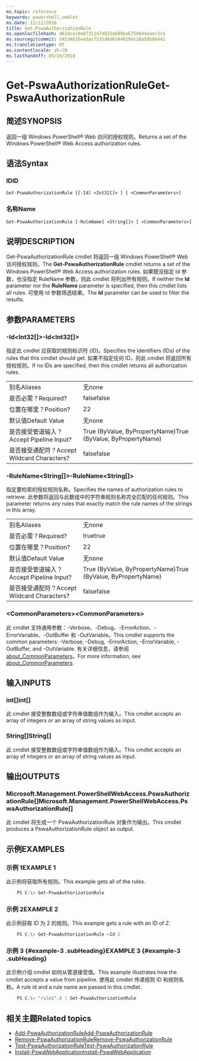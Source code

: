 ```yaml
---
ms.topic: reference
keywords: powershell,cmdlet
ms.date: 12/12/2016
title: Get-PswaAuthorizationRule
ms.openlocfilehash: d61dce18e87311d7d815a689ba675db44aaec3cb
ms.sourcegitcommit: 54534635eedacf531d8d6344019dc16a50b8b441
ms.translationtype: HT
ms.contentlocale: zh-CN
ms.lasthandoff: 05/16/2018
---
```

# <a name="get-pswaauthorizationrule"></a><span data-ttu-id="e7fad-103">Get-PswaAuthorizationRule</span><span class="sxs-lookup"><span data-stu-id="e7fad-103">Get-PswaAuthorizationRule</span></span>

## <a name="synopsis"></a><span data-ttu-id="e7fad-104">简述</span><span class="sxs-lookup"><span data-stu-id="e7fad-104">SYNOPSIS</span></span>

<span data-ttu-id="e7fad-105">返回一组 Windows PowerShell® Web 访问的授权规则。</span><span class="sxs-lookup"><span data-stu-id="e7fad-105">Returns a set of the Windows PowerShell® Web Access authorization rules.</span></span>

## <a name="syntax"></a><span data-ttu-id="e7fad-106">语法</span><span class="sxs-lookup"><span data-stu-id="e7fad-106">Syntax</span></span>

### <a name="id"></a><span data-ttu-id="e7fad-107">ID</span><span class="sxs-lookup"><span data-stu-id="e7fad-107">ID</span></span>
```
Get-PswaAuthorizationRule [[-Id] <Int32[]> ] [ <CommonParameters>]
```

### <a name="name"></a><span data-ttu-id="e7fad-108">名称</span><span class="sxs-lookup"><span data-stu-id="e7fad-108">Name</span></span>
```
Get-PswaAuthorizationRule [-RuleName] <String[]> [ <CommonParameters>]
```

## <a name="description"></a><span data-ttu-id="e7fad-109">说明</span><span class="sxs-lookup"><span data-stu-id="e7fad-109">DESCRIPTION</span></span>

<span data-ttu-id="e7fad-110">Get-PswaAuthorizationRule cmdlet 将返回一组 Windows PowerShell® Web 访问授权规则。</span><span class="sxs-lookup"><span data-stu-id="e7fad-110">The **Get-PswaAuthorizationRule** cmdlet returns a set of the Windows PowerShell® Web Access authorization rules.</span></span>
<span data-ttu-id="e7fad-111">如果既没指定 Id 参数，也没指定 RuleName 参数，则此 cmdlet 将列出所有规则。</span><span class="sxs-lookup"><span data-stu-id="e7fad-111">If neither the **Id** parameter nor the **RuleName** parameter is specified, then this cmdlet lists all rules.</span></span> <span data-ttu-id="e7fad-112">可使用 Id 参数筛选结果。</span><span class="sxs-lookup"><span data-stu-id="e7fad-112">The **Id** parameter can be used to filter the results.</span></span>

## <a name="parameters"></a><span data-ttu-id="e7fad-113">参数</span><span class="sxs-lookup"><span data-stu-id="e7fad-113">PARAMETERS</span></span>

### <a name="-idltint32gt"></a><span data-ttu-id="e7fad-114">-Id&lt;Int32\[\]&gt;</span><span class="sxs-lookup"><span data-stu-id="e7fad-114">-Id&lt;Int32\[\]&gt;</span></span>

<span data-ttu-id="e7fad-115">指定此 cmdlet 应获取的规则标识符 (ID)。</span><span class="sxs-lookup"><span data-stu-id="e7fad-115">Specifies the identifiers (IDs) of the rules that this cmdlet should get.</span></span> <span data-ttu-id="e7fad-116">如果不指定任何 ID，则此 cmdlet 将返回所有授权规则。</span><span class="sxs-lookup"><span data-stu-id="e7fad-116">If no IDs are specified, then this cmdlet returns all authorization rules.</span></span>

|||
|-|-|
| <span data-ttu-id="e7fad-117">别名</span><span class="sxs-lookup"><span data-stu-id="e7fad-117">Aliases</span></span>                              | <span data-ttu-id="e7fad-118">无</span><span class="sxs-lookup"><span data-stu-id="e7fad-118">none</span></span>                                 |
| <span data-ttu-id="e7fad-119">是否必需？</span><span class="sxs-lookup"><span data-stu-id="e7fad-119">Required?</span></span>                            | <span data-ttu-id="e7fad-120">false</span><span class="sxs-lookup"><span data-stu-id="e7fad-120">false</span></span>                                |
| <span data-ttu-id="e7fad-121">位置在哪里？</span><span class="sxs-lookup"><span data-stu-id="e7fad-121">Position?</span></span>                            | <span data-ttu-id="e7fad-122">2</span><span class="sxs-lookup"><span data-stu-id="e7fad-122">2</span></span>                                    |
| <span data-ttu-id="e7fad-123">默认值</span><span class="sxs-lookup"><span data-stu-id="e7fad-123">Default Value</span></span>                        | <span data-ttu-id="e7fad-124">无</span><span class="sxs-lookup"><span data-stu-id="e7fad-124">none</span></span>                                 |
| <span data-ttu-id="e7fad-125">是否接受管道输入？</span><span class="sxs-lookup"><span data-stu-id="e7fad-125">Accept Pipeline Input?</span></span>               | <span data-ttu-id="e7fad-126">True (ByValue, ByPropertyName)</span><span class="sxs-lookup"><span data-stu-id="e7fad-126">True (ByValue, ByPropertyName)</span></span>       |
| <span data-ttu-id="e7fad-127">是否接受通配符？</span><span class="sxs-lookup"><span data-stu-id="e7fad-127">Accept Wildcard Characters?</span></span>          | <span data-ttu-id="e7fad-128">false</span><span class="sxs-lookup"><span data-stu-id="e7fad-128">false</span></span>                                |

### <a name="-rulenameltstringgt"></a><span data-ttu-id="e7fad-129">-RuleName&lt;String\[\]&gt;</span><span class="sxs-lookup"><span data-stu-id="e7fad-129">-RuleName&lt;String\[\]&gt;</span></span>

<span data-ttu-id="e7fad-130">指定要检索的授权规则名称。</span><span class="sxs-lookup"><span data-stu-id="e7fad-130">Specifies the names of authorization rules to retrieve.</span></span> <span data-ttu-id="e7fad-131">此参数将返回与此数组中的字符串规则名称完全匹配的任何规则。</span><span class="sxs-lookup"><span data-stu-id="e7fad-131">This parameter returns any rules that exactly match the rule names of the strings in this array.</span></span>

|||
|-|-|
| <span data-ttu-id="e7fad-132">别名</span><span class="sxs-lookup"><span data-stu-id="e7fad-132">Aliases</span></span>                              | <span data-ttu-id="e7fad-133">无</span><span class="sxs-lookup"><span data-stu-id="e7fad-133">none</span></span>                                 |
| <span data-ttu-id="e7fad-134">是否必需？</span><span class="sxs-lookup"><span data-stu-id="e7fad-134">Required?</span></span>                            | <span data-ttu-id="e7fad-135">true</span><span class="sxs-lookup"><span data-stu-id="e7fad-135">true</span></span>                                 |
| <span data-ttu-id="e7fad-136">位置在哪里？</span><span class="sxs-lookup"><span data-stu-id="e7fad-136">Position?</span></span>                            | <span data-ttu-id="e7fad-137">2</span><span class="sxs-lookup"><span data-stu-id="e7fad-137">2</span></span>                                    |
| <span data-ttu-id="e7fad-138">默认值</span><span class="sxs-lookup"><span data-stu-id="e7fad-138">Default Value</span></span>                        | <span data-ttu-id="e7fad-139">无</span><span class="sxs-lookup"><span data-stu-id="e7fad-139">none</span></span>                                 |
| <span data-ttu-id="e7fad-140">是否接受管道输入？</span><span class="sxs-lookup"><span data-stu-id="e7fad-140">Accept Pipeline Input?</span></span>               | <span data-ttu-id="e7fad-141">True (ByValue, ByPropertyName)</span><span class="sxs-lookup"><span data-stu-id="e7fad-141">True (ByValue, ByPropertyName)</span></span>       |
| <span data-ttu-id="e7fad-142">是否接受通配符？</span><span class="sxs-lookup"><span data-stu-id="e7fad-142">Accept Wildcard Characters?</span></span>          | <span data-ttu-id="e7fad-143">false</span><span class="sxs-lookup"><span data-stu-id="e7fad-143">false</span></span>                                |

### <a name="ltcommonparametersgt"></a><span data-ttu-id="e7fad-144">&lt;CommonParameters&gt;</span><span class="sxs-lookup"><span data-stu-id="e7fad-144">&lt;CommonParameters&gt;</span></span>

<span data-ttu-id="e7fad-145">此 cmdlet 支持通用参数：-Verbose、-Debug、-ErrorAction、-ErrorVariable、-OutBuffer 和 -OutVariable。</span><span class="sxs-lookup"><span data-stu-id="e7fad-145">This cmdlet supports the common parameters: -Verbose, -Debug, -ErrorAction, -ErrorVariable, -OutBuffer, and -OutVariable.</span></span>
<span data-ttu-id="e7fad-146">有关详细信息，请参阅 [about_CommonParameters](http://go.microsoft.com/fwlink/p/?LinkID=113216)。</span><span class="sxs-lookup"><span data-stu-id="e7fad-146">For more information, see [about_CommonParameters](http://go.microsoft.com/fwlink/p/?LinkID=113216).</span></span>

## <a name="inputs"></a><span data-ttu-id="e7fad-147">输入</span><span class="sxs-lookup"><span data-stu-id="e7fad-147">INPUTS</span></span>

### <a name="int"></a><span data-ttu-id="e7fad-148">int\[\]</span><span class="sxs-lookup"><span data-stu-id="e7fad-148">int\[\]</span></span>

<span data-ttu-id="e7fad-149">此 cmdlet 接受整数数组或字符串值数组作为输入。</span><span class="sxs-lookup"><span data-stu-id="e7fad-149">This cmdlet accepts an array of integers or an array of string values as input.</span></span>

### <a name="string"></a><span data-ttu-id="e7fad-150">String\[\]</span><span class="sxs-lookup"><span data-stu-id="e7fad-150">String\[\]</span></span>

<span data-ttu-id="e7fad-151">此 cmdlet 接受整数数组或字符串值数组作为输入。</span><span class="sxs-lookup"><span data-stu-id="e7fad-151">This cmdlet accepts an array of integers or an array of string values as input.</span></span>

## <a name="outputs"></a><span data-ttu-id="e7fad-152">输出</span><span class="sxs-lookup"><span data-stu-id="e7fad-152">OUTPUTS</span></span>

### <a name="microsoftmanagementpowershellwebaccesspswaauthorizationrule"></a><span data-ttu-id="e7fad-153">Microsoft.Management.PowerShellWebAccess.PswaAuthorizationRule\[\]</span><span class="sxs-lookup"><span data-stu-id="e7fad-153">Microsoft.Management.PowerShellWebAccess.PswaAuthorizationRule\[\]</span></span>

<span data-ttu-id="e7fad-154">此 cmdlet 将生成一个 PswaAuthorizationRule 对象作为输出。</span><span class="sxs-lookup"><span data-stu-id="e7fad-154">This cmdlet produces a PswaAuthorizationRule object as output.</span></span>


## <a name="examples"></a><span data-ttu-id="e7fad-155">示例</span><span class="sxs-lookup"><span data-stu-id="e7fad-155">EXAMPLES</span></span>

### <a name="example-1"></a><span data-ttu-id="e7fad-156">示例 1</span><span class="sxs-lookup"><span data-stu-id="e7fad-156">EXAMPLE 1</span></span>

<span data-ttu-id="e7fad-157">此示例将获取所有规则。</span><span class="sxs-lookup"><span data-stu-id="e7fad-157">This example gets all of the rules.</span></span>

```PowerShell
    PS C:\> Get-PswaAuthorizationRule
```

### <a name="example-2"></a><span data-ttu-id="e7fad-158">示例 2</span><span class="sxs-lookup"><span data-stu-id="e7fad-158">EXAMPLE 2</span></span>

<span data-ttu-id="e7fad-159">此示例获取 ID 为 2 的规则。</span><span class="sxs-lookup"><span data-stu-id="e7fad-159">This example gets a rule with an ID of *2*.</span></span>

```PowerShell
    PS C:\> Get-PswaAuthorizationRule –Id 2
```

### <a name="example-3-example-3-subheading"></a><span data-ttu-id="e7fad-160">示例 3 {#example-3 .subHeading}</span><span class="sxs-lookup"><span data-stu-id="e7fad-160">EXAMPLE 3 {#example-3 .subHeading}</span></span>

<span data-ttu-id="e7fad-161">此示例介绍 cmdlet 如何从管道接受值。</span><span class="sxs-lookup"><span data-stu-id="e7fad-161">This example illustrates how the cmdlet accepts a value from pipeline.</span></span>
<span data-ttu-id="e7fad-162">使用此 cmdlet 传递规则 ID 和规则名称。</span><span class="sxs-lookup"><span data-stu-id="e7fad-162">A rule id and a rule name are passed in this cmdlet.</span></span>

```PowerShell
    PS C:\> "rule1",0 | Get-PswaAuthorizationRule
```

## <a name="related-topics"></a><span data-ttu-id="e7fad-163">相关主题</span><span class="sxs-lookup"><span data-stu-id="e7fad-163">Related topics</span></span>

- [<span data-ttu-id="e7fad-164">Add-PswaAuthorizationRule</span><span class="sxs-lookup"><span data-stu-id="e7fad-164">Add-PswaAuthorizationRule</span></span>](add-pswaauthorizationrule.md)
- [<span data-ttu-id="e7fad-165">Remove-PswaAuthorizationRule</span><span class="sxs-lookup"><span data-stu-id="e7fad-165">Remove-PswaAuthorizationRule</span></span>](remove-pswaauthorizationrule.md)
- [<span data-ttu-id="e7fad-166">Test-PswaAuthorizationRule</span><span class="sxs-lookup"><span data-stu-id="e7fad-166">Test-PswaAuthorizationRule</span></span>](test-pswaauthorizationrule.md)
- [<span data-ttu-id="e7fad-167">Install-PswaWebApplication</span><span class="sxs-lookup"><span data-stu-id="e7fad-167">Install-PswaWebApplication</span></span>](install-pswawebapplication.md)